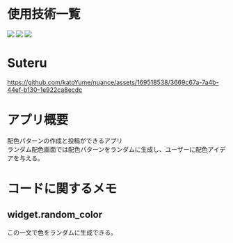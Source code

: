 # 使用技術一覧
<img src="https://camo.qiitausercontent.com/bcf49ae8022c5a0daac35137ec95921f82ea2bf7/68747470733a2f2f696d672e736869656c64732e696f2f62616467652f2d416e64726f696425323053747564696f2d4134433633392e7376673f6c6f676f3d616e64726f6964267374796c653d666f722d7468652d6261646765"> <img src="https://img.shields.io/badge/-Flutter-02569B.svg?logo=flutter&style=for-the-badge"> <img src="https://img.shields.io/badge/-Figma-000000.svg?logo=figma&style=for-the-badge">

# Suteru
https://github.com/katoYume/nuance/assets/169518538/3669c67a-7a4b-44ef-b130-1e922ca8ecdc

# アプリ概要
配色パターンの作成と投稿ができるアプリ  
ランダム配色画面では配色パターンをランダムに生成し、ユーザーに配色アイデアを与える。

# コードに関するメモ
## widget.random_color
この一文で色をランダムに生成できる。

